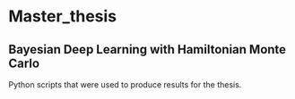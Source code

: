# Master_thesis

## Bayesian Deep Learning with Hamiltonian Monte Carlo

Python scripts that were used to produce results for the thesis. 
